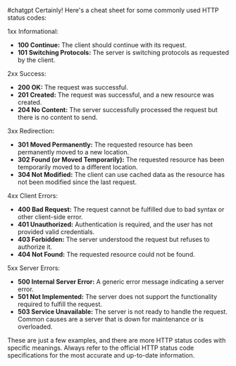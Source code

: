#chatgpt 
Certainly! Here's a cheat sheet for some commonly used HTTP status codes:

1xx Informational:

- **100 Continue:** The client should continue with its request.
- **101 Switching Protocols:** The server is switching protocols as requested by the client.

2xx Success:

- **200 OK:** The request was successful.
- **201 Created:** The request was successful, and a new resource was created.
- **204 No Content:** The server successfully processed the request but there is no content to send.

3xx Redirection:

- **301 Moved Permanently:** The requested resource has been permanently moved to a new location.
- **302 Found (or Moved Temporarily):** The requested resource has been temporarily moved to a different location.
- **304 Not Modified:** The client can use cached data as the resource has not been modified since the last request.

4xx Client Errors:

- **400 Bad Request:** The request cannot be fulfilled due to bad syntax or other client-side error.
- **401 Unauthorized:** Authentication is required, and the user has not provided valid credentials.
- **403 Forbidden:** The server understood the request but refuses to authorize it.
- **404 Not Found:** The requested resource could not be found.

5xx Server Errors:

- **500 Internal Server Error:** A generic error message indicating a server error.
- **501 Not Implemented:** The server does not support the functionality required to fulfill the request.
- **503 Service Unavailable:** The server is not ready to handle the request. Common causes are a server that is down for maintenance or is overloaded.

These are just a few examples, and there are more HTTP status codes with specific meanings. Always refer to the official HTTP status code specifications for the most accurate and up-to-date information.